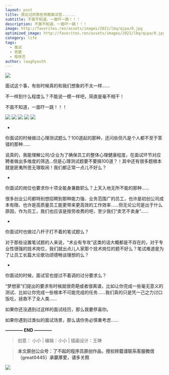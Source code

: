 ```yaml
---
layout: post
title: 我见过的那些奇葩面试官......
subtitle: 不面不知道，一面吓一跳！！！
description: 不面不知道，一面吓一跳！！！
image: http://favorites.ren/assets/images/2021/lbq/qipa/0.jpg
optimized_image: http://favorites.ren/assets/images/2021/lbq/qipa/0.jpg
category: life
tags:
  - 面试
  - 奇葩
  - 程序员
author: laughyouth
---
```



![](http://favorites.ren/assets/images/2021/cartoon/bianbie/640.jpeg)

面试这个事，有些时候真的和我们想象的不太一样……

不一样到什么程度么？不能说一模一样吧，简直是毫不相干！

不面不知道，一面吓一跳！！！

![](http://favorites.ren/assets/images/2021/lbq/qipa/640.jpeg)
![](http://favorites.ren/assets/images/2021/lbq/qipa/640-1.jpeg)
![](http://favorites.ren/assets/images/2021/lbq/qipa/640-2.jpeg)
![](http://favorites.ren/assets/images/2021/lbq/qipa/640-3.jpeg)
![](http://favorites.ren/assets/images/2021/lbq/qipa/640-4.jpeg)


-
你面试的时候做过心理测试题么？100道起的那种，还问些但凡是个人都不至于答错的那种……

说真的，我能理解公司/企业为了确保员工的整体心理健康程度，在面试环节对应聘者做出多维度的筛选…但是心理测试题要不要搞100道？！其中还有很多题根本就是匪夷所思无理取闹！我们都正常一点儿不好么？

-
你面试的岗位也要求你十项全能身兼数职么？上天入地无所不能的那种……

很多创业公司都特别想招聘到那种能力强、业务范围广的员工，也许是初创公司成本有限、也许是高质量员工能更带来更高效的工作效率……但无论公司是出于什么原因，作为员工，我们也应该是按劳收费的吧，至少我们“卖艺不卖身”……

-
你面试时也做过八杆子打不着的笔试题么？

对于那些设置笔试题的人来说，“术业有专攻”这类的话大概都是不存在的，对于专业性很强的技术岗位，我们就出点儿人家那个技术岗位的题不好么？笔试难道是为了让员工长篇大论歌功颂德畅谈理想的么？

-
你面试的时候，面试官也提过不着调的过分要求么？

“梦想家”们提出的要求有时候就很奇葩或者很离谱，比如让你完成一些毫无意义的测试、比如让你完成一些根本不可能完成的任务……我们真的只是凭一己之力讨口饭吃，拯救不了全人类……

如果你还没遇到过这样的面试经历，那么我要恭喜你。

如果你遇到过类似的面试场景，那么请你务必慎重考虑……


**———— END ————**

>创意： 小小 | 编辑：小小 | 插画设计：王琳

>**本文原创公众号：了不起的程序员原创作品，授权转载请联系客服微信（great0445）承蒙厚爱，请多关照**

![](http://favorites.ren/assets/images/2021/cartoon/jiaban/640-3.jpeg)


